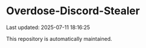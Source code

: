 # Overdose-Discord-Stealer

Last updated: 2025-07-11 18:16:25

This repository is automatically maintained.
